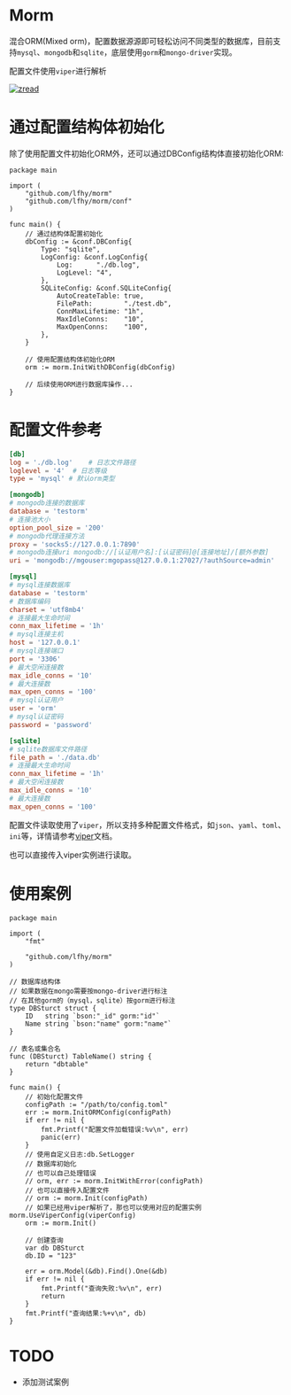# Morm
混合ORM(Mixed orm)，配置数据源源即可轻松访问不同类型的数据库，目前支持```mysql```、```mongodb```和```sqlite```，底层使用```gorm```和```mongo-driver```实现。

配置文件使用```viper```进行解析

[![zread](https://img.shields.io/badge/Ask_Zread-_.svg?style=flat&color=00b0aa&labelColor=000000&logo=data%3Aimage%2Fsvg%2Bxml%3Bbase64%2CPHN2ZyB3aWR0aD0iMTYiIGhlaWdodD0iMTYiIHZpZXdCb3g9IjAgMCAxNiAxNiIgZmlsbD0ibm9uZSIgeG1sbnM9Imh0dHA6Ly93d3cudzMub3JnLzIwMDAvc3ZnIj4KPHBhdGggZD0iTTQuOTYxNTYgMS42MDAxSDIuMjQxNTZDMS44ODgxIDEuNjAwMSAxLjYwMTU2IDEuODg2NjQgMS42MDE1NiAyLjI0MDFWNC45NjAxQzEuNjAxNTYgNS4zMTM1NiAxLjg4ODEgNS42MDAxIDIuMjQxNTYgNS42MDAxSDQuOTYxNTZDNS4zMTUwMiA1LjYwMDEgNS42MDE1NiA1LjMxMzU2IDUuNjAxNTYgNC45NjAxVjIuMjQwMUM1LjYwMTU2IDEuODg2NjQgNS4zMTUwMiAxLjYwMDEgNC45NjE1NiAxLjYwMDFaIiBmaWxsPSIjZmZmIi8%2BCjxwYXRoIGQ9Ik00Ljk2MTU2IDEwLjM5OTlIMi4yNDE1NkMxLjg4ODEgMTAuMzk5OSAxLjYwMTU2IDEwLjY4NjQgMS42MDE1NiAxMS4wMzk5VjEzLjc1OTlDMS42MDE1NiAxNC4xMTM0IDEuODg4MSAxNC4zOTk5IDIuMjQxNTYgMTQuMzk5OUg0Ljk2MTU2QzUuMzE1MDIgMTQuMzk5OSA1LjYwMTU2IDE0LjExMzQgNS42MDE1NiAxMy43NTk5VjExLjAzOTlDNS42MDE1NiAxMC42ODY0IDUuMzE1MDIgMTAuMzk5OSA0Ljk2MTU2IDEwLjM5OTlaIiBmaWxsPSIjZmZmIi8%2BCjxwYXRoIGQ9Ik0xMy43NTg0IDEuNjAwMUgxMS4wMzg0QzEwLjY4NSAxLjYwMDEgMTAuMzk4NCAxLjg4NjY0IDEwLjM5ODQgMi4yNDAxVjQuOTYwMUMxMC4zOTg0IDUuMzEzNTYgMTAuNjg1IDUuNjAwMSAxMS4wMzg0IDUuNjAwMUgxMy43NTg0QzE0LjExMTkgNS42MDAxIDE0LjM5ODQgNS4zMTM1NiAxNC4zOTg0IDQuOTYwMVYyLjI0MDFDMTQuMzk4NCAxLjg4NjY0IDE0LjExMTkgMS42MDAxIDEzLjc1ODQgMS42MDAxWiIgZmlsbD0iI2ZmZiIvPgo8cGF0aCBkPSJNNCAxMkwxMiA0TDQgMTJaIiBmaWxsPSIjZmZmIi8%2BCjxwYXRoIGQ9Ik00IDEyTDEyIDQiIHN0cm9rZT0iI2ZmZiIgc3Ryb2tlLXdpZHRoPSIxLjUiIHN0cm9rZS1saW5lY2FwPSJyb3VuZCIvPgo8L3N2Zz4K&logoColor=ffffff)](https://zread.ai/lfhy/morm)

# 通过配置结构体初始化

除了使用配置文件初始化ORM外，还可以通过DBConfig结构体直接初始化ORM:

```golang
package main

import (
	"github.com/lfhy/morm"
	"github.com/lfhy/morm/conf"
)

func main() {
	// 通过结构体配置初始化
	dbConfig := &conf.DBConfig{
		Type: "sqlite",
		LogConfig: &conf.LogConfig{
			Log:      "./db.log",
			LogLevel: "4",
		},
		SQLiteConfig: &conf.SQLiteConfig{
			AutoCreateTable: true,
			FilePath:        "./test.db",
			ConnMaxLifetime: "1h",
			MaxIdleConns:    "10",
			MaxOpenConns:    "100",
		},
	}

	// 使用配置结构体初始化ORM
	orm := morm.InitWithDBConfig(dbConfig)
	
	// 后续使用ORM进行数据库操作...
}
```

# 配置文件参考
```toml
[db]
log = './db.log'    # 日志文件路径
loglevel = '4'  # 日志等级 
type = 'mysql' # 默认orm类型

[mongodb]
# mongodb连接的数据库
database = 'testorm'    
# 连接池大小
option_pool_size = '200'   
# mongodb代理连接方法
proxy = 'socks5://127.0.0.1:7890'  
# mongodb连接uri mongodb://[认证用户名]:[认证密码]@[连接地址]/[额外参数]
uri = 'mongodb://mgouser:mgopass@127.0.0.1:27027/?authSource=admin' 

[mysql]
# mysql连接数据库
database = 'testorm'
# 数据库编码
charset = 'utf8mb4'
# 连接最大生命时间
conn_max_lifetime = '1h'
# mysql连接主机
host = '127.0.0.1'
# mysql连接端口
port = '3306'
# 最大空闲连接数
max_idle_conns = '10'
# 最大连接数
max_open_conns = '100'
# mysql认证用户
user = 'orm'
# mysql认证密码
password = 'password'

[sqlite]
# sqlite数据库文件路径
file_path = './data.db'
# 连接最大生命时间
conn_max_lifetime = '1h'
# 最大空闲连接数
max_idle_conns = '10'
# 最大连接数
max_open_conns = '100'
```

配置文件读取使用了```viper```，所以支持多种配置文件格式，如```json```、```yaml```、```toml```、```ini```等，详情请参考[viper](https://github.com/spf13/viper)文档。

也可以直接传入viper实例进行读取。

# 使用案例
```golang
package main

import (
	"fmt"

	"github.com/lfhy/morm"
)

// 数据库结构体
// 如果数据在mongo需要按mongo-driver进行标注
// 在其他gorm的（mysql，sqlite）按gorm进行标注
type DBSturct struct {
	ID   string `bson:"_id" gorm:"id"`
	Name string `bson:"name" gorm:"name"`
}

// 表名或集合名
func (DBSturct) TableName() string {
	return "dbtable"
}

func main() {
	// 初始化配置文件
	configPath := "/path/to/config.toml"
	err := morm.InitORMConfig(configPath)
	if err != nil {
		fmt.Printf("配置文件加载错误:%v\n", err)
		panic(err)
	}
	// 使用自定义日志:db.SetLogger
	// 数据库初始化
	// 也可以自己处理错误
	// orm, err := morm.InitWithError(configPath)
	// 也可以直接传入配置文件
	// orm := morm.Init(configPath)
	// 如果已经用viper解析了，那也可以使用对应的配置实例 morm.UseViperConfig(viperConfig)
	orm := morm.Init()

	// 创建查询
	var db DBSturct
	db.ID = "123"

	err = orm.Model(&db).Find().One(&db)
	if err != nil {
		fmt.Printf("查询失败:%v\n", err)
		return
	}
	fmt.Printf("查询结果:%+v\n", db)
}

```

# TODO
- 添加测试案例
